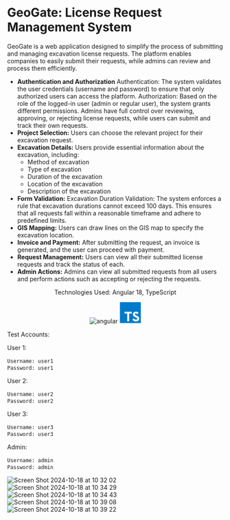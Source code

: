 # GeoGate: License Request Management System

GeoGate is a web application designed to simplify the process of submitting and managing excavation license requests. The platform enables companies to easily submit their requests, while admins can review and process them efficiently.

- **Authentication and Authorization**
    Authentication: The system validates the user credentials (username and password) to ensure that only authorized users can access the platform.
    Authorization: Based on the role of the logged-in user (admin or regular user), the system grants different permissions. Admins have full control over reviewing, approving, or rejecting license requests, while users can submit and track their own requests.
- **Project Selection:**
   Users can choose the relevant project for their excavation request.
- **Excavation Details:**
   Users provide essential information about the excavation, including:
  - Method of excavation
  - Type of excavation
  - Duration of the excavation
  - Location of the excavation
  - Description of the excavation
- **Form Validation:**
    Excavation Duration Validation: The system enforces a rule that excavation durations cannot exceed 100 days. This ensures that all requests fall within a reasonable timeframe and adhere to predefined limits.
- **GIS Mapping:**   Users can draw lines on the GIS map to specify the excavation location.
- **Invoice and Payment:**   After submitting the request, an invoice is generated, and the user can proceed with payment.
- **Request Management:** Users can view all their submitted license requests and track the status of each.
- **Admin Actions:** Admins can view all submitted requests from all users and perform actions such as accepting or rejecting the requests.

<div align="center">
  <p>Technologies Used: Angular 18, TypeScript</p>
  <img src="https://angular.io/assets/images/logos/angular/angular.svg" alt="angular" height="62"/>
  <img src="https://raw.githubusercontent.com/devicons/devicon/master/icons/typescript/typescript-original.svg" alt="typescript" height="50"/>
</div>

Test Accounts:

User 1:

    Username: user1
    Password: user1
User 2:

    Username: user2
    Password: user2
User 3:

    Username: user3
    Password: user3
    
Admin:

    Username: admin
    Password: admin

![Screen Shot 2024-10-18 at 10 32 02](https://github.com/user-attachments/assets/2f366b80-e5c0-4dc0-9181-ba4465cfa561)
![Screen Shot 2024-10-18 at 10 34 29](https://github.com/user-attachments/assets/1c7c574c-de9b-4264-b585-6e8b9e52492b)
![Screen Shot 2024-10-18 at 10 34 43](https://github.com/user-attachments/assets/e2d497a8-027a-4f56-a2b5-984b4287fdc3)
![Screen Shot 2024-10-18 at 10 39 08](https://github.com/user-attachments/assets/40a6c28e-9c28-40a9-b3ab-99617cdcab22)
![Screen Shot 2024-10-18 at 10 39 22](https://github.com/user-attachments/assets/7e3add0b-a3c0-43bf-ba46-c7874922bcdb)
